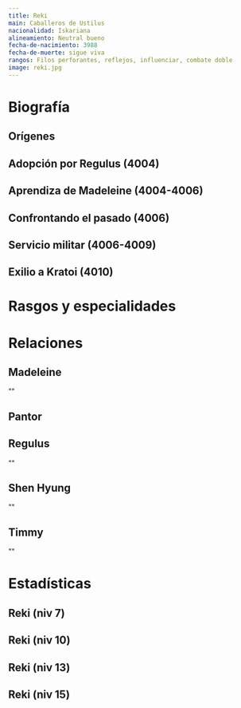 ```yaml
---
title: Reki
main: Caballeros de Ustilus
nacionalidad: Iskariana
alineamiento: Neutral bueno
fecha-de-nacimiento: 3988
fecha-de-muerte: sigue viva
rangos: Filos perforantes, reflejos, influenciar, combate doble
image: reki.jpg
---
```




# Biografía

## Orígenes



## Adopción por Regulus (4004)



## Aprendiza de Madeleine (4004-4006)



## Confrontando el pasado (4006)



## Servicio militar (4006-4009)



## Exilio a Kratoi (4010)



# Rasgos y especialidades



# Relaciones

## Madeleine

""

## Pantor



## Regulus

""

## Shen Hyung

""

## Timmy

""

# Estadísticas

## Reki (niv 7)

## Reki (niv 10)

## Reki (niv 13)

## Reki (niv 15)

